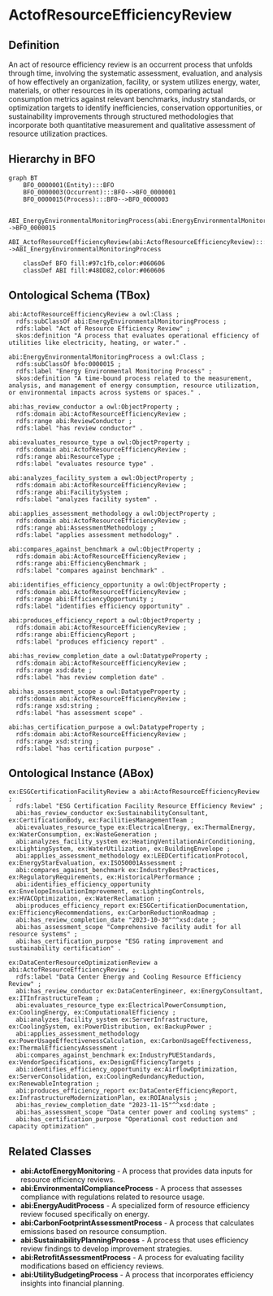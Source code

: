 # ActofResourceEfficiencyReview

## Definition
An act of resource efficiency review is an occurrent process that unfolds through time, involving the systematic assessment, evaluation, and analysis of how effectively an organization, facility, or system utilizes energy, water, materials, or other resources in its operations, comparing actual consumption metrics against relevant benchmarks, industry standards, or optimization targets to identify inefficiencies, conservation opportunities, or sustainability improvements through structured methodologies that incorporate both quantitative measurement and qualitative assessment of resource utilization practices.

## Hierarchy in BFO
```mermaid
graph BT
    BFO_0000001(Entity):::BFO
    BFO_0000003(Occurrent):::BFO-->BFO_0000001
    BFO_0000015(Process):::BFO-->BFO_0000003
    
    ABI_EnergyEnvironmentalMonitoringProcess(abi:EnergyEnvironmentalMonitoringProcess):::ABI-->BFO_0000015
    ABI_ActofResourceEfficiencyReview(abi:ActofResourceEfficiencyReview):::ABI-->ABI_EnergyEnvironmentalMonitoringProcess
    
    classDef BFO fill:#97c1fb,color:#060606
    classDef ABI fill:#48DD82,color:#060606
```

## Ontological Schema (TBox)
```turtle
abi:ActofResourceEfficiencyReview a owl:Class ;
  rdfs:subClassOf abi:EnergyEnvironmentalMonitoringProcess ;
  rdfs:label "Act of Resource Efficiency Review" ;
  skos:definition "A process that evaluates operational efficiency of utilities like electricity, heating, or water." .

abi:EnergyEnvironmentalMonitoringProcess a owl:Class ;
  rdfs:subClassOf bfo:0000015 ;
  rdfs:label "Energy Environmental Monitoring Process" ;
  skos:definition "A time-bound process related to the measurement, analysis, and management of energy consumption, resource utilization, or environmental impacts across systems or spaces." .

abi:has_review_conductor a owl:ObjectProperty ;
  rdfs:domain abi:ActofResourceEfficiencyReview ;
  rdfs:range abi:ReviewConductor ;
  rdfs:label "has review conductor" .

abi:evaluates_resource_type a owl:ObjectProperty ;
  rdfs:domain abi:ActofResourceEfficiencyReview ;
  rdfs:range abi:ResourceType ;
  rdfs:label "evaluates resource type" .

abi:analyzes_facility_system a owl:ObjectProperty ;
  rdfs:domain abi:ActofResourceEfficiencyReview ;
  rdfs:range abi:FacilitySystem ;
  rdfs:label "analyzes facility system" .

abi:applies_assessment_methodology a owl:ObjectProperty ;
  rdfs:domain abi:ActofResourceEfficiencyReview ;
  rdfs:range abi:AssessmentMethodology ;
  rdfs:label "applies assessment methodology" .

abi:compares_against_benchmark a owl:ObjectProperty ;
  rdfs:domain abi:ActofResourceEfficiencyReview ;
  rdfs:range abi:EfficiencyBenchmark ;
  rdfs:label "compares against benchmark" .

abi:identifies_efficiency_opportunity a owl:ObjectProperty ;
  rdfs:domain abi:ActofResourceEfficiencyReview ;
  rdfs:range abi:EfficiencyOpportunity ;
  rdfs:label "identifies efficiency opportunity" .

abi:produces_efficiency_report a owl:ObjectProperty ;
  rdfs:domain abi:ActofResourceEfficiencyReview ;
  rdfs:range abi:EfficiencyReport ;
  rdfs:label "produces efficiency report" .

abi:has_review_completion_date a owl:DatatypeProperty ;
  rdfs:domain abi:ActofResourceEfficiencyReview ;
  rdfs:range xsd:date ;
  rdfs:label "has review completion date" .

abi:has_assessment_scope a owl:DatatypeProperty ;
  rdfs:domain abi:ActofResourceEfficiencyReview ;
  rdfs:range xsd:string ;
  rdfs:label "has assessment scope" .

abi:has_certification_purpose a owl:DatatypeProperty ;
  rdfs:domain abi:ActofResourceEfficiencyReview ;
  rdfs:range xsd:string ;
  rdfs:label "has certification purpose" .
```

## Ontological Instance (ABox)
```turtle
ex:ESGCertificationFacilityReview a abi:ActofResourceEfficiencyReview ;
  rdfs:label "ESG Certification Facility Resource Efficiency Review" ;
  abi:has_review_conductor ex:SustainabilityConsultant, ex:CertificationBody, ex:FacilitiesManagementTeam ;
  abi:evaluates_resource_type ex:ElectricalEnergy, ex:ThermalEnergy, ex:WaterConsumption, ex:WasteGeneration ;
  abi:analyzes_facility_system ex:HeatingVentilationAirConditioning, ex:LightingSystem, ex:WaterUtilization, ex:BuildingEnvelope ;
  abi:applies_assessment_methodology ex:LEEDCertificationProtocol, ex:EnergyStarEvaluation, ex:ISO50001Assessment ;
  abi:compares_against_benchmark ex:IndustryBestPractices, ex:RegulatoryRequirements, ex:HistoricalPerformance ;
  abi:identifies_efficiency_opportunity ex:EnvelopeInsulationImprovement, ex:LightingControls, ex:HVACOptimization, ex:WaterReclamation ;
  abi:produces_efficiency_report ex:ESGCertificationDocumentation, ex:EfficiencyRecommendations, ex:CarbonReductionRoadmap ;
  abi:has_review_completion_date "2023-10-30"^^xsd:date ;
  abi:has_assessment_scope "Comprehensive facility audit for all resource systems" ;
  abi:has_certification_purpose "ESG rating improvement and sustainability certification" .

ex:DataCenterResourceOptimizationReview a abi:ActofResourceEfficiencyReview ;
  rdfs:label "Data Center Energy and Cooling Resource Efficiency Review" ;
  abi:has_review_conductor ex:DataCenterEngineer, ex:EnergyConsultant, ex:ITInfrastructureTeam ;
  abi:evaluates_resource_type ex:ElectricalPowerConsumption, ex:CoolingEnergy, ex:ComputationalEfficiency ;
  abi:analyzes_facility_system ex:ServerInfrastructure, ex:CoolingSystem, ex:PowerDistribution, ex:BackupPower ;
  abi:applies_assessment_methodology ex:PowerUsageEffectivenessCalculation, ex:CarbonUsageEffectiveness, ex:ThermalEfficiencyAssessment ;
  abi:compares_against_benchmark ex:IndustryPUEStandards, ex:VendorSpecifications, ex:DesignEfficiencyTargets ;
  abi:identifies_efficiency_opportunity ex:AirflowOptimization, ex:ServerConsolidation, ex:CoolingRedundancyReduction, ex:RenewableIntegration ;
  abi:produces_efficiency_report ex:DataCenterEfficiencyReport, ex:InfrastructureModernizationPlan, ex:ROIAnalysis ;
  abi:has_review_completion_date "2023-11-15"^^xsd:date ;
  abi:has_assessment_scope "Data center power and cooling systems" ;
  abi:has_certification_purpose "Operational cost reduction and capacity optimization" .
```

## Related Classes
- **abi:ActofEnergyMonitoring** - A process that provides data inputs for resource efficiency reviews.
- **abi:EnvironmentalComplianceProcess** - A process that assesses compliance with regulations related to resource usage.
- **abi:EnergyAuditProcess** - A specialized form of resource efficiency review focused specifically on energy.
- **abi:CarbonFootprintAssessmentProcess** - A process that calculates emissions based on resource consumption.
- **abi:SustainabilityPlanningProcess** - A process that uses efficiency review findings to develop improvement strategies.
- **abi:RetrofitAssessmentProcess** - A process for evaluating facility modifications based on efficiency reviews.
- **abi:UtilityBudgetingProcess** - A process that incorporates efficiency insights into financial planning. 